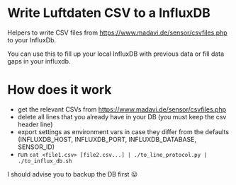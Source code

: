 # Write Luftdaten CSV to a InfluxDB

Helpers to write CSV files from https://www.madavi.de/sensor/csvfiles.php to
your InfluxDb.

You can use this to fill up your local InfluxDB with previous data or fill data gaps in your influxdb.

# How does it work

* get the relevant CSVs from https://www.madavi.de/sensor/csvfiles.php
* delete all lines that you already have in your DB (you must keep the csv header line)
* export settings as environment vars in case they differ from the defaults
  (INFLUXDB_HOST, INFLUXDB_PORT, INFLUXDB_DATABASE, SENSOR_ID)
* run `cat <file1.csv> [file2.csv...] | ./to_line_protocol.py | ./to_influx_db.sh`

I should advise you to backup the DB first :stuck_out_tongue:
